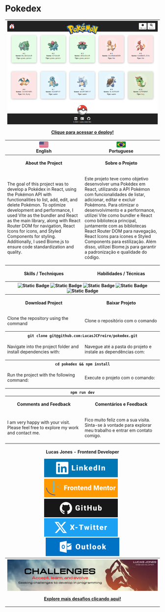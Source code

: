 # Pokedex

<table>
    <tr>
        <th colspan="2">
            <a href="https://pokedex-lucasjcfreire.vercel.app/" title="Clique para acessar o deploy">
                <img src="./preview.png" />
                <p>Clique para acessar o deploy!</p>
            </a>
        </th>
    </tr>
    <tr>
        <th style="width: 50%;">
            <img src="https://raw.githubusercontent.com/LucasJCFreire/LucasJCFreire/main/assets/images/usa.svg" alt="Bandeira dos EUA" title="English" style="width: 30px;"><br>
            English
        </th>
        <th style="width: 50%;">
            <img src="https://raw.githubusercontent.com/LucasJCFreire/LucasJCFreire/main/assets/images/brazil.svg" alt="Bandeira do Brasil" title="Portuguese" style="width: 30px;"><br>
            Portuguese
        </th>
    </tr>
    <tr>
        <th><p>About the Project</p></th>
        <th><p>Sobre o Projeto</p></th>
    </tr>
    <tr>
        <td>
            <p>The goal of this project was to develop a Pokédex in React, using the Pokémon API with functionalities to list, add, edit, and delete Pokémon. To optimize development and performance, I used Vite as the bundler and React as the main library, along with React Router DOM for navigation, React Icons for icons, and Styled Components for styling. Additionally, I used Biome.js to ensure code standardization and quality.</p>
        </td>
        <td>
            <p>Este projeto teve como objetivo desenvolver uma Pokédex em React, utilizando a API Pokémon com funcionalidades de listar, adicionar, editar e excluir Pokémons. Para otimizar o desenvolvimento e a performance, utilizei Vite como bundler e React como biblioteca principal, juntamente com as bibliotecas React Router DOM para navegação, React Icons para ícones e Styled Components para estilização. Além disso, utilizei Biome.js para garantir a padronização e qualidade do código.</p>
        </td>
    </tr>
    <tr>
        <th><p>Skills / Techniques</p></th>
        <th><p>Habilidades / Técnicas</p></th>
    </tr>
    <tr>
        <th colspan="2">
            <img alt="Static Badge" src="https://img.shields.io/badge/Vite-646CFF?style=flat-square&logo=vite&logoColor=white">
            <img alt="Static Badge" src="https://img.shields.io/badge/React-61DAFB?style=flat-square&logo=react&logoColor=black">
            <img alt="Static Badge" src="https://img.shields.io/badge/React_Router_DOM-CA4245?style=flat-square&logo=react-router&logoColor=white">
            <img alt="Static Badge" src="https://img.shields.io/badge/Styled_Components-DB7093?style=flat-square&logo=styled-components&logoColor=white">
            <img alt="Static Badge" src="https://img.shields.io/badge/BiomeJS-4EAD2F?style=flat-square">
        </th>
    </tr>
    <tr>
        <th><p>Download Project</p></th>
        <th><p>Baixar Projeto</p></th>
    </tr>
    <tr>
        <td>
            <p>Clone the repository using the command</p>
        </td>
        <td>
            <p>Clone o repositório com o comando</p>
        </td>
    </tr>
    <tr>
        <th colspan="2">
            <code>git clone git@github.com:LucasJCFreire/pokedex.git</code>
        </th>
    </tr>
    <tr>
        <td>
            <p>Navigate into the project folder and install dependencies with:</p>
        </td>
        <td>
            <p>Navegue até a pasta do projeto e instale as dependências com:</p>
        </td>
    </tr>
    <tr>
        <th colspan="2">
            <code>cd pokedex && npm install</code>
        </th>
    </tr>
    <tr>
        <td>
            <p>Run the project with the following command:</p>
        </td>
        <td>
            <p>Execute o projeto com o comando:</p>
        </td>
    </tr>
    <tr>
        <th colspan="2">
            <code>npm run dev</code>
        </th>
    </tr>
    <tr>
        <th><p>Comments and Feedback</p></th>
        <th><p>Comentários e Feedback</p></th>
    </tr>
    <tr>
        <td><p>I am very happy with your visit. Please feel free to explore my work and contact me.</p></td>
        <td><p>Fico muito feliz com a sua visita. Sinta-se à vontade para explorar meu trabalho e entrar em contato comigo.</p></td>
    </tr>
    <tr>
        <th colspan="2">
            <p>Lucas Jones - Frontend Developer</p>
            <a href="https://www.linkedin.com/in/LucasJCFreire" title="Perfil do LinkedIn"><img src="https://raw.githubusercontent.com/LucasJCFreire/LucasJCFreire/main/assets/images/linkedin_small.svg" alt="Perfil do LinkedIn" style="margin-right: 10px;"></a>
            <a href="https://www.frontendmentor.io/profile/LucasJCFreire" title="Perfil do Frontend Mentor"><img src="https://raw.githubusercontent.com/LucasJCFreire/LucasJCFreire/main/assets/images/frontendmentor_small.svg" alt="Perfil do Frontend Mentor" style="margin-right: 10px;"></a>
            <a href="https://github.com/LucasJCFreire" title="Perfil do GitHub"><img src="https://raw.githubusercontent.com/LucasJCFreire/LucasJCFreire/main/assets/images/github_small.svg" alt="Perfil do GitHub" style="margin-right: 10px;"></a>
            <a href="https://x.com/LucasJCFreire" title="Perfil do X"><img src="https://raw.githubusercontent.com/LucasJCFreire/LucasJCFreire/main/assets/images/x_small.svg" alt="Perfil do X" style="margin-right: 10px;"></a>
            <a href="mailto:lucasjcfreire@outlook.com" title="E-mail Outlook"><img src="https://raw.githubusercontent.com/LucasJCFreire/LucasJCFreire/main/assets/images/outlook_small.svg" alt="E-mail Outlook"></a>
        </th>
    </tr>
    <tr>
        <th colspan="2">
            <a href="https://github.com/LucasJCFreire/challenges" title="Explore mais desafios clicando aqui">
                <img src="https://raw.githubusercontent.com/LucasJCFreire/LucasJCFreire/main/assets/images/challenges_main.png" alt="Banner de Desafios"/>
                <p>Explore mais desafios clicando aqui!</p>
            </a>
        </th>
    </tr>
</table>
